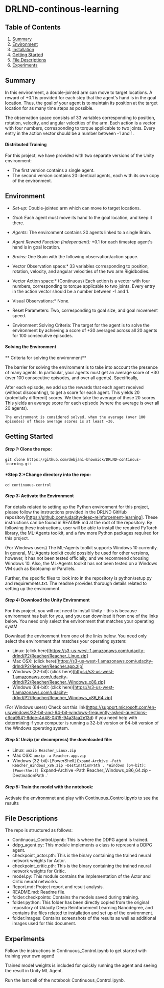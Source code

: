 # DRLND-continous-learning

## Table of Contents

1. [Summary](#summary)
2. [Environment](#Environment)
3. [Installation](#installation) 
4. [Getting Started](#GettingStarted)
5. [File Descriptions](#files)
6. [Experiments](#experiments)

##  Summary <a name="summary"></a>

In this environment, a double-jointed arm can move to target locations. A reward of +0.1 is provided for each step that the agent's hand is in the goal location. Thus, the goal of your agent is to maintain its position at the target location for as many time steps as possible.

The observation space consists of 33 variables corresponding to position, rotation, velocity, and angular velocities of the arm. Each action is a vector with four numbers, corresponding to torque applicable to two joints. Every entry in the action vector should be a number between -1 and 1.

#### Distributed Training

For this project, we have provided with two separate versions of the Unity environment:

* The first version contains a single agent.
* The second version contains 20 identical agents, each with its own copy of the environment.


## Environment <a name="Environment"></a>

* *Set-up:* Double-jointed arm which can move to target locations.
* *Goal:* Each agent must move its hand to the goal location, and keep it there.
* *Agents:* The environment contains 20 agents linked to a single Brain.
* *Agent Reward Function (independent):* +0.1 for each timestep agent's hand is in goal location.
* *Brains:*  One Brain with the following observation/action space.

* Vector Observation space:* 33 variables corresponding to position, rotation, velocity, and angular velocities of the two arm Rigidbodies.  
        
* Vector Action space:* (Continuous) Each action is a vector with four numbers, corresponding to torque applicable to two joints. Every entry in the action vector should be a number between -1 and 1. 
           
* Visual Observations:* None.
* Reset Parameters: Two, corresponding to goal size, and goal movement speed.
* Environment Solving Criteria: The target for the agent is to solve the environment by achieving a score of +30 averaged across all 20 agents for 100 consecutive episodes.

#### Solving the Environment
** Criteria for solving the environment** 

The barrier for solving the environment is to take into account the presence of many agents. In particular, your agents must get an average score of +30 (over 100 consecutive episodes, and over all agents). Specifically,

After each episode, we add up the rewards that each agent received (without discounting), to get a score for each agent. This yields 20 (potentially different) scores. We then take the average of these 20 scores.
This yields an average score for each episode (where the average is over all 20 agents).

`The environment is considered solved, when the average (over 100 episodes) of those average scores is at least +30.`


## Getting Started <a name="Getting Started"></a>

#### *Step 1:* Clone the repo:
`git clone https://github.com/debjani-bhowmick/DRLND-continous-learning.git` 

#### *Step 2:*Change directory into the repo:
`cd continuous-control`

#### *Step 3:*  Activate the Environment

For details related to setting up the Python environment for this project, please follow the instructions provided in the DRLND GitHub repository[https://github.com/udacity/deep-reinforcement-learning]. These instructions can be found in README.md at the root of the repository. By following these instructions, user will be able to install the required PyTorch library, the ML-Agents toolkit, and a few more Python packages required for this project.

(For Windows users) The ML-Agents toolkit supports Windows 10 currently. In general, ML-Agents toolkit could possibly be used for other versions, however, it has not been tested officially, and we recommend choosing Windows 10. Also, the ML-Agents toolkit has not been tested on a Windows VM such as Bootcamp or Parallels.

Further, the specific files to look into in the repository is python/setup.py and requiremnets.txt. The readme provides thorough details related to setting up the environment.




#### *Step 4:* Download the Unity Environment

For this project, you will not need to install Unity - this is because environment has buit for you, and you can download it from one of the links below. You need only select the environment that matches your operating systM

Download the environment from one of the links below. You need only select the environment that matches your operating system:

* Linux: (click here)[https://s3-us-west-1.amazonaws.com/udacity-drlnd/P2/Reacher/Reacher_Linux.zip]
* Mac OSX: (click here)[https://s3-us-west-1.amazonaws.com/udacity-drlnd/P2/Reacher/Reacher.app.zip]
* Windows (32-bit): (click here)[https://s3-us-west-1.amazonaws.com/udacity-drlnd/P2/Reacher/Reacher_Windows_x86.zip]
* Windows (64-bit): (click here)[https://s3-us-west-1.amazonaws.com/udacity-drlnd/P2/Reacher/Reacher_Windows_x86_64.zip]

(For Windows users) Check out this link(https://support.microsoft.com/en-us/windows/32-bit-and-64-bit-windows-frequently-asked-questions-c6ca9541-8dce-4d48-0415-94a3faa2e13d) if you need help with determining if your computer is running a 32-bit version or 64-bit version of the Windows operating system.

#### *Step 5:*  Unzip (or decompress) the downloaded file:

* Linux:
`unzip Reacher_Linux.zip`
* Mac OSX:
`unzip -a Reacher.app.zip`
* Windows (32-bit): [PowerShell]
`Expand-Archive -Path Reacher_Windows_x86.zip -DestinationPath .
*Windows (64-bit): [PowerShell]
`Expand-Archive -Path Reacher_Windows_x86_64.zip -DestinationPath .`


#### *Step 5:* Train the model with the notebook:
 Activate the environmnet and play with Continuous_Control.ipynb to see the results 


## File Descriptions <a name="files"></a>
The repo is structured as follows:

* Continuous_Control.ipynb: This is where the DDPG agent is trained.
* ddpg_agent.py: This module implements a class to represent a DDPG agent.
* checkpoint_actor.pth: This is the binary containing the trained neural network weights for Actor.
* checkpoint_critic.pth: This is the binary containing the trained neural network weights for Critic.
* model.py: This module contains the implementation of the Actor and Critic neural networks.
* Report.md: Project report and result analysis.
* README.md: Readme file.
* folder:checkpoints: Contains the models saved during training.
* folder:python: This folder has been directly copied from the original repository of Udacity Deep Reinforcement Learning Nanodegree, and contains the files related to                 installation and set up of the environment.
* folder:Images: Contains screenshots of the results as well as additional images used for this document.


## Experiments <a name="experiments"></a>

Follow the instructions in Continuous_Control.ipynb to get started with training your own agent!

Trained model weights is included for quickly running the agent and seeing the result in Unity ML Agent.

Run the last cell of the notebook Continuous_Control.ipynb.



